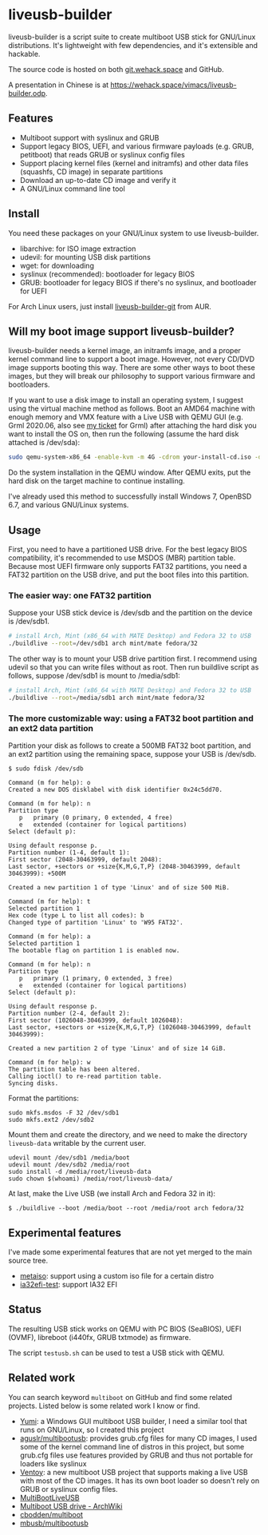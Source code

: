 # liveusb-builder

liveusb-builder is a script suite to create multiboot USB stick for GNU/Linux distributions. It's lightweight with few dependencies, and it's extensible and hackable.

The source code is hosted on both [git.wehack.space](https://git.wehack.space/liveusb-builder/) and GitHub.

A presentation in Chinese is at https://wehack.space/vimacs/liveusb-builder.odp.

## Features

- Multiboot support with syslinux and GRUB
- Support legacy BIOS, UEFI, and various firmware payloads (e.g. GRUB, petitboot) that reads GRUB or syslinux config files
- Support placing kernel files (kernel and initramfs) and other data files (squashfs, CD image) in separate partitions
- Download an up-to-date CD image and verify it
- A GNU/Linux command line tool

## Install

You need these packages on your GNU/Linux system to use liveusb-builder.

- libarchive: for ISO image extraction
- udevil: for mounting USB disk partitions
- wget: for downloading
- syslinux (recommended): bootloader for legacy BIOS
- GRUB: bootloader for legacy BIOS if there's no syslinux, and bootloader for UEFI

For Arch Linux users, just install [liveusb-builder-git](https://aur.archlinux.org/packages/liveusb-builder-git/) from AUR.

## Will my boot image support liveusb-builder?

liveusb-builder needs a kernel image, an initramfs image, and a proper kernel command line to support a boot image. However, not every CD/DVD image supports booting this way. There are some other ways to boot these images, but they will break our philosophy to support various firmware and bootloaders.

If you want to use a disk image to install an operating system, I suggest using the virtual machine method as follows. Boot an AMD64 machine with enough memory and VMX feature with a Live USB with QEMU GUI (e.g. Grml 2020.06, also see [my ticket](https://github.com/grml/grml-live/issues/71) for Grml) after attaching the hard disk you want to install the OS on, then run the following (assume the hard disk attached is /dev/sda):

```bash
sudo qemu-system-x86_64 -enable-kvm -m 4G -cdrom your-install-cd.iso -drive /dev/sda,format=raw -boot order=d -no-reboot
```

Do the system installation in the QEMU window. After QEMU exits, put the hard disk on the target machine to continue installing.

I've already used this method to successfully install Windows 7, OpenBSD 6.7, and various GNU/Linux systems.

## Usage

First, you need to have a partitioned USB drive. For the best legacy BIOS compatibility, it's recommended to use MSDOS (MBR) partition table. Because most UEFI firmware only supports FAT32 partitions, you need a FAT32 partition on the USB drive, and put the boot files into this partition.

### The easier way: one FAT32 partition

Suppose your USB stick device is /dev/sdb and the partition on the device is /dev/sdb1.

```bash
# install Arch, Mint (x86_64 with MATE Desktop) and Fedora 32 to USB
./buildlive --root=/dev/sdb1 arch mint/mate fedora/32
```

The other way is to mount your USB drive partition first. I recommend using udevil so that you can write files without as root.
Then run buildlive script as follows, suppose /dev/sdb1 is mount to /media/sdb1:

```bash
# install Arch, Mint (x86_64 with MATE Desktop) and Fedora 32 to USB
./buildlive --root=/media/sdb1 arch mint/mate fedora/32
```

### The more customizable way: using a FAT32 boot partition and an ext2 data partition

Partition your disk as follows to create a 500MB FAT32 boot partition, and an ext2 partition using the remaining space, suppose your USB is /dev/sdb.

```
$ sudo fdisk /dev/sdb

Command (m for help): o
Created a new DOS disklabel with disk identifier 0x24c5dd70.

Command (m for help): n
Partition type
   p   primary (0 primary, 0 extended, 4 free)
   e   extended (container for logical partitions)
Select (default p):

Using default response p.
Partition number (1-4, default 1):
First sector (2048-30463999, default 2048):
Last sector, +sectors or +size{K,M,G,T,P} (2048-30463999, default 30463999): +500M

Created a new partition 1 of type 'Linux' and of size 500 MiB.

Command (m for help): t
Selected partition 1
Hex code (type L to list all codes): b
Changed type of partition 'Linux' to 'W95 FAT32'.

Command (m for help): a
Selected partition 1
The bootable flag on partition 1 is enabled now.

Command (m for help): n
Partition type
   p   primary (1 primary, 0 extended, 3 free)
   e   extended (container for logical partitions)
Select (default p):

Using default response p.
Partition number (2-4, default 2):
First sector (1026048-30463999, default 1026048):
Last sector, +sectors or +size{K,M,G,T,P} (1026048-30463999, default 30463999):

Created a new partition 2 of type 'Linux' and of size 14 GiB.

Command (m for help): w
The partition table has been altered.
Calling ioctl() to re-read partition table.
Syncing disks.
```

Format the partitions:

```
sudo mkfs.msdos -F 32 /dev/sdb1
sudo mkfs.ext2 /dev/sdb2
```

Mount them and create the directory, and we need to make the directory ``liveusb-data`` writable by the current user.

```
udevil mount /dev/sdb1 /media/boot
udevil mount /dev/sdb2 /media/root
sudo install -d /media/root/liveusb-data
sudo chown $(whoami) /media/root/liveusb-data/
```

At last, make the Live USB (we install Arch and Fedora 32 in it):

```
$ ./buildlive --boot /media/boot --root /media/root arch fedora/32
```

## Experimental features

I've made some experimental features that are not yet merged to the main source tree.

- [metaiso](https://github.com/mytbk/liveusb-builder/tree/metaiso): support using a custom iso file for a certain distro
- [ia32efi-test](https://github.com/mytbk/liveusb-builder/commits/ia32efi-test): support IA32 EFI

## Status

The resulting USB stick works on QEMU with PC BIOS (SeaBIOS), UEFI (OVMF), libreboot (i440fx, GRUB txtmode) as firmware.

The script ``testusb.sh`` can be used to test a USB stick with QEMU.

## Related work

You can search keyword ``multiboot`` on GitHub and find some related projects. Listed below is some related work I know or find.

- [Yumi](https://www.pendrivelinux.com/yumi-multiboot-usb-creator/): a Windows GUI multiboot USB builder, I need a similar tool that runs on GNU/Linux, so I created this project
- [aguslr/multibootusb](https://github.com/aguslr/multibootusb): provides grub.cfg files for many CD images, I used some of the kernel command line of distros in this project, but some grub.cfg files use features provided by GRUB and thus not portable for loaders like syslinux
- [Ventoy](https://www.ventoy.net): a new multiboot USB project that supports making a live USB with most of the CD images. It has its own boot loader so doesn't rely on GRUB or syslinux config files.
- [MultiBootLiveUSB](https://github.com/moontide/MultiBootLiveUSB)
- [Multiboot USB drive - ArchWiki](https://wiki.archlinux.org/index.php/Multiboot_USB_drive)
- [cbodden/multiboot](https://github.com/cbodden/multiboot)
- [mbusb/multibootusb](https://github.com/mbusb/multibootusb)

